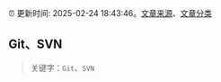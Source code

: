 :alarm_clock: 更新时间: 2025-02-24 18:43:46。[文章来源](/README.md)、[文章分类](/TAGS.md)

## Git、SVN


> 关键字：`Git`、`SVN`



